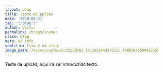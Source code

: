 ```yaml
---
layout: blog
title: Teste de upload
date: '2018-05-21'
tag: '["blog"]'
author: Victor
permalink: /blogs/(nome)
class: blog
meta: no info
subtitle: Isto é um teste
image_path: /assets/uploads/22528162_1811851042175521_4488163169942635924_n.jpg
---
```

Teste de upload, aqui irá ser introduzido texto.
